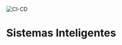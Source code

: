 ![CI-CD](https://github.com/minimum16/SIB_MachineLearning/actions/workflows/python-app.yml/badge.svg)

# Sistemas Inteligentes